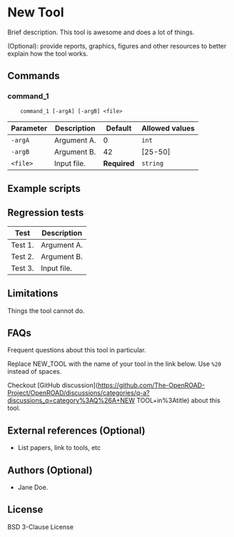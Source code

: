 # New Tool

Brief description.
This tool is awesome and does a lot of things.

(Optional): provide reports, graphics, figures and other resources to better
explain how the tool works.

## Commands

### command_1

```
    command_1 [-argA] [-argB] <file>
```

| Parameter | Description | Default      | Allowed values |
|-----------|-------------|--------------|----------------|
| `-argA`   | Argument A. | 0            | `int`          |
| `-argB`   | Argument B. | 42           | [25-50]        |
| `<file>`  | Input file. | **Required** | `string`       |


## Example scripts

## Regression tests

| Test    | Description |
|---------|-------------|
| Test 1. | Argument A. |
| Test 2. | Argument B. |
| Test 3. | Input file. |

## Limitations

Things the tool cannot do.

## FAQs

Frequent questions about this tool in particular.

Replace NEW_TOOL with the name of your tool in the link below.
Use `%20` instead of spaces.

Checkout [GitHub discussion](https://github.com/The-OpenROAD-Project/OpenROAD/discussions/categories/q-a?discussions_q=category%3AQ%26A+NEW TOOL+in%3Atitle) about this tool.

## External references (Optional)

- List papers, link to tools, etc

## Authors (Optional)

- Jane Doe.

## License

BSD 3-Clause License
